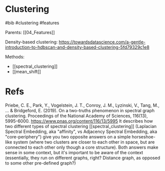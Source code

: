 # Clustering

#bib #clustering #features

Parents: [[04_Features]]

Density-based clustering:
https://towardsdatascience.com/a-gentle-introduction-to-hdbscan-and-density-based-clustering-5fd79329c1e8

Methods:
* [[spectral_clustering]]
* [[mean_shift]]

# Refs

Priebe, C. E., Park, Y., Vogelstein, J. T., Conroy, J. M., Lyzinski, V., Tang, M., ... & Bridgeford, E. (2019). On a two-truths phenomenon in spectral graph clustering. Proceedings of the National Academy of Sciences, 116(13), 5995-6000. https://www.pnas.org/content/116/13/5995
It describes how two different types of spectral clustering [[spectral_clustering]] (Laplacian Spectral Embedding, aka "affinity", vs Adjacency Spectral Embedding, aka "core-periphery") give you two opposite answers on a simple horseshoe-like system (where two clusters are closer to each other in space, but are connected to each other only though a core structure). Both answers make sense in some context, but it's important to be aware of the context (essentially, they run on different graphs, right? Distance graph, as opposed to some other pre-defined graph?)